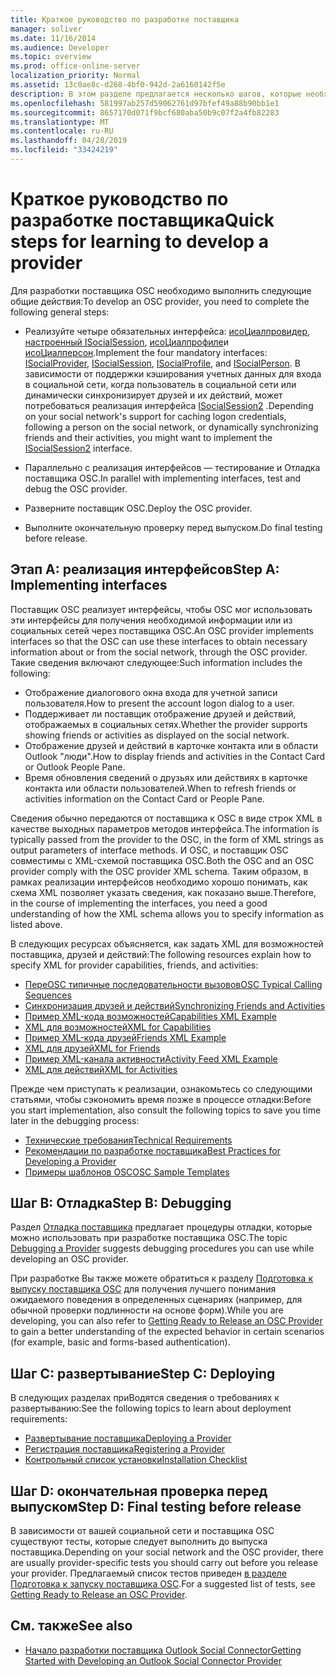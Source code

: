 ```yaml
---
title: Краткое руководство по разработке поставщика
manager: soliver
ms.date: 11/16/2014
ms.audience: Developer
ms.topic: overview
ms.prod: office-online-server
localization_priority: Normal
ms.assetid: 13c0ae8c-d268-4bf0-942d-2a6160142f5e
description: В этом разделе предлагается несколько шагов, которые необходимо изучить при разработке поставщика Outlook Social Connector (OSC).
ms.openlocfilehash: 581997ab257d59062761d97bfef49a88b90bb1e1
ms.sourcegitcommit: 8657170d071f9bcf680aba50b9c07f2a4fb82283
ms.translationtype: MT
ms.contentlocale: ru-RU
ms.lasthandoff: 04/28/2019
ms.locfileid: "33424219"
---
```

# <a name="quick-steps-for-learning-to-develop-a-provider"></a><span data-ttu-id="14e46-103">Краткое руководство по разработке поставщика</span><span class="sxs-lookup"><span data-stu-id="14e46-103">Quick steps for learning to develop a provider</span></span>

<span data-ttu-id="14e46-104">Для разработки поставщика OSC необходимо выполнить следующие общие действия:</span><span class="sxs-lookup"><span data-stu-id="14e46-104">To develop an OSC provider, you need to complete the following general steps:</span></span>
  
- <span data-ttu-id="14e46-105">Реализуйте четыре обязательных интерфейса: [исоЦиалпровидер](isocialprovideriunknown.md), [настроенный ISocialSession](isocialsessioniunknown.md), [исоЦиалпрофиле](isocialprofileisocialperson.md)и [исоЦиалперсон](isocialpersoniunknown.md).</span><span class="sxs-lookup"><span data-stu-id="14e46-105">Implement the four mandatory interfaces: [ISocialProvider](isocialprovideriunknown.md), [ISocialSession](isocialsessioniunknown.md), [ISocialProfile](isocialprofileisocialperson.md), and [ISocialPerson](isocialpersoniunknown.md).</span></span> <span data-ttu-id="14e46-106">В зависимости от поддержки кэширования учетных данных для входа в социальной сети, когда пользователь в социальной сети или динамически синхронизирует друзей и их действий, может потребоваться реализация интерфейса [ISocialSession2](isocialsession2iunknown.md) .</span><span class="sxs-lookup"><span data-stu-id="14e46-106">Depending on your social network's support for caching logon credentials, following a person on the social network, or dynamically synchronizing friends and their activities, you might want to implement the [ISocialSession2](isocialsession2iunknown.md) interface.</span></span> 
    
- <span data-ttu-id="14e46-107">Параллельно с реализация интерфейсов — тестирование и Отладка поставщика OSC.</span><span class="sxs-lookup"><span data-stu-id="14e46-107">In parallel with implementing interfaces, test and debug the OSC provider.</span></span> 

- <span data-ttu-id="14e46-108">Разверните поставщик OSC.</span><span class="sxs-lookup"><span data-stu-id="14e46-108">Deploy the OSC provider.</span></span>  

- <span data-ttu-id="14e46-109">Выполните окончательную проверку перед выпуском.</span><span class="sxs-lookup"><span data-stu-id="14e46-109">Do final testing before release.</span></span>
    
## <a name="step-a-implementing-interfaces"></a><span data-ttu-id="14e46-110">Этап A: реализация интерфейсов</span><span class="sxs-lookup"><span data-stu-id="14e46-110">Step A: Implementing interfaces</span></span>

<span data-ttu-id="14e46-111">Поставщик OSC реализует интерфейсы, чтобы OSC мог использовать эти интерфейсы для получения необходимой информации или из социальных сетей через поставщика OSC.</span><span class="sxs-lookup"><span data-stu-id="14e46-111">An OSC provider implements interfaces so that the OSC can use these interfaces to obtain necessary information about or from the social network, through the OSC provider.</span></span> <span data-ttu-id="14e46-112">Такие сведения включают следующее:</span><span class="sxs-lookup"><span data-stu-id="14e46-112">Such information includes the following:</span></span>
  
- <span data-ttu-id="14e46-113">Отображение диалогового окна входа для учетной записи пользователя.</span><span class="sxs-lookup"><span data-stu-id="14e46-113">How to present the account logon dialog to a user.</span></span>    
- <span data-ttu-id="14e46-114">Поддерживает ли поставщик отображение друзей и действий, отображаемых в социальных сетях.</span><span class="sxs-lookup"><span data-stu-id="14e46-114">Whether the provider supports showing friends or activities as displayed on the social network.</span></span>    
- <span data-ttu-id="14e46-115">Отображение друзей и действий в карточке контакта или в области Outlook "люди".</span><span class="sxs-lookup"><span data-stu-id="14e46-115">How to display friends and activities in the Contact Card or Outlook People Pane.</span></span>     
- <span data-ttu-id="14e46-116">Время обновления сведений о друзьях или действиях в карточке контакта или области пользователей.</span><span class="sxs-lookup"><span data-stu-id="14e46-116">When to refresh friends or activities information on the Contact Card or People Pane.</span></span>
    
<span data-ttu-id="14e46-117">Сведения обычно передаются от поставщика к OSC в виде строк XML в качестве выходных параметров методов интерфейса.</span><span class="sxs-lookup"><span data-stu-id="14e46-117">The information is typically passed from the provider to the OSC, in the form of XML strings as output parameters of interface methods.</span></span> <span data-ttu-id="14e46-118">И OSC, и поставщик OSC совместимы с XML-схемой поставщика OSC.</span><span class="sxs-lookup"><span data-stu-id="14e46-118">Both the OSC and an OSC provider comply with the OSC provider XML schema.</span></span> <span data-ttu-id="14e46-119">Таким образом, в рамках реализации интерфейсов необходимо хорошо понимать, как схема XML позволяет указать сведения, как показано выше.</span><span class="sxs-lookup"><span data-stu-id="14e46-119">Therefore, in the course of implementing the interfaces, you need a good understanding of how the XML schema allows you to specify information as listed above.</span></span> 

<span data-ttu-id="14e46-120">В следующих ресурсах объясняется, как задать XML для возможностей поставщика, друзей и действий:</span><span class="sxs-lookup"><span data-stu-id="14e46-120">The following resources explain how to specify XML for provider capabilities, friends, and activities:</span></span>
  
- [<span data-ttu-id="14e46-121">ПереOSC типичные последовательности вызовов</span><span class="sxs-lookup"><span data-stu-id="14e46-121">OSC Typical Calling Sequences</span></span>](osc-typical-calling-sequences.md)    
- [<span data-ttu-id="14e46-122">Синхронизация друзей и действий</span><span class="sxs-lookup"><span data-stu-id="14e46-122">Synchronizing Friends and Activities</span></span>](synchronizing-friends-and-activities.md)    
- [<span data-ttu-id="14e46-123">Пример XML-кода возможностей</span><span class="sxs-lookup"><span data-stu-id="14e46-123">Capabilities XML Example</span></span>](capabilities-xml-example.md)   
- [<span data-ttu-id="14e46-124">XML для возможностей</span><span class="sxs-lookup"><span data-stu-id="14e46-124">XML for Capabilities</span></span>](xml-for-capabilities.md)    
- [<span data-ttu-id="14e46-125">Пример XML-кода друзей</span><span class="sxs-lookup"><span data-stu-id="14e46-125">Friends XML Example</span></span>](friends-xml-example.md)    
- [<span data-ttu-id="14e46-126">XML для друзей</span><span class="sxs-lookup"><span data-stu-id="14e46-126">XML for Friends</span></span>](xml-for-friends.md)   
- [<span data-ttu-id="14e46-127">Пример XML-канала активности</span><span class="sxs-lookup"><span data-stu-id="14e46-127">Activity Feed XML Example</span></span>](activity-feed-xml-example.md)   
- [<span data-ttu-id="14e46-128">XML для действий</span><span class="sxs-lookup"><span data-stu-id="14e46-128">XML for Activities</span></span>](xml-for-activities.md)
    
<span data-ttu-id="14e46-129">Прежде чем приступать к реализации, ознакомьтесь со следующими статьями, чтобы сэкономить время позже в процессе отладки:</span><span class="sxs-lookup"><span data-stu-id="14e46-129">Before you start implementation, also consult the following topics to save you time later in the debugging process:</span></span>
  
- [<span data-ttu-id="14e46-130">Технические требования</span><span class="sxs-lookup"><span data-stu-id="14e46-130">Technical Requirements</span></span>](technical-requirements.md)    
- [<span data-ttu-id="14e46-131">Рекомендации по разработке поставщика</span><span class="sxs-lookup"><span data-stu-id="14e46-131">Best Practices for Developing a Provider</span></span>](best-practices-for-developing-a-provider.md)    
- [<span data-ttu-id="14e46-132">Примеры шаблонов OSC</span><span class="sxs-lookup"><span data-stu-id="14e46-132">OSC Sample Templates</span></span>](osc-sample-templates.md)
    
## <a name="step-b-debugging"></a><span data-ttu-id="14e46-133">Шаг B: Отладка</span><span class="sxs-lookup"><span data-stu-id="14e46-133">Step B: Debugging</span></span>

<span data-ttu-id="14e46-134">Раздел [Отладка поставщика](debugging-a-provider.md) предлагает процедуры отладки, которые можно использовать при разработке поставщика OSC.</span><span class="sxs-lookup"><span data-stu-id="14e46-134">The topic [Debugging a Provider](debugging-a-provider.md) suggests debugging procedures you can use while developing an OSC provider.</span></span> 
  
<span data-ttu-id="14e46-135">При разработке Вы также можете обратиться к разделу [Подготовка к выпуску поставщика OSC](getting-ready-to-release-an-osc-provider.md) для получения лучшего понимания ожидаемого поведения в определенных сценариях (например, для обычной проверки подлинности на основе форм).</span><span class="sxs-lookup"><span data-stu-id="14e46-135">While you are developing, you can also refer to [Getting Ready to Release an OSC Provider](getting-ready-to-release-an-osc-provider.md) to gain a better understanding of the expected behavior in certain scenarios (for example, basic and forms-based authentication).</span></span> 
  
## <a name="step-c-deploying"></a><span data-ttu-id="14e46-136">Шаг C: развертывание</span><span class="sxs-lookup"><span data-stu-id="14e46-136">Step C: Deploying</span></span>

<span data-ttu-id="14e46-137">В следующих разделах приВодятся сведения о требованиях к развертыванию:</span><span class="sxs-lookup"><span data-stu-id="14e46-137">See the following topics to learn about deployment requirements:</span></span>
  
- [<span data-ttu-id="14e46-138">Развертывание поставщика</span><span class="sxs-lookup"><span data-stu-id="14e46-138">Deploying a Provider</span></span>](deploying-a-provider.md)    
- [<span data-ttu-id="14e46-139">Регистрация поставщика</span><span class="sxs-lookup"><span data-stu-id="14e46-139">Registering a Provider</span></span>](registering-a-provider.md)   
- [<span data-ttu-id="14e46-140">Контрольный список установки</span><span class="sxs-lookup"><span data-stu-id="14e46-140">Installation Checklist</span></span>](installation-checklist.md)
    
## <a name="step-d-final-testing-before-release"></a><span data-ttu-id="14e46-141">Шаг D: окончательная проверка перед выпуском</span><span class="sxs-lookup"><span data-stu-id="14e46-141">Step D: Final testing before release</span></span>

<span data-ttu-id="14e46-142">В зависимости от вашей социальной сети и поставщика OSC существуют тесты, которые следует выполнить до выпуска поставщика.</span><span class="sxs-lookup"><span data-stu-id="14e46-142">Depending on your social network and the OSC provider, there are usually provider-specific tests you should carry out before you release your provider.</span></span> <span data-ttu-id="14e46-143">Предлагаемый список тестов приведен [в разделе Подготовка к запуску поставщика OSC](getting-ready-to-release-an-osc-provider.md).</span><span class="sxs-lookup"><span data-stu-id="14e46-143">For a suggested list of tests, see [Getting Ready to Release an OSC Provider](getting-ready-to-release-an-osc-provider.md).</span></span>
  
## <a name="see-also"></a><span data-ttu-id="14e46-144">См. также</span><span class="sxs-lookup"><span data-stu-id="14e46-144">See also</span></span>

- [<span data-ttu-id="14e46-145">Начало разработки поставщика Outlook Social Connector</span><span class="sxs-lookup"><span data-stu-id="14e46-145">Getting Started with Developing an Outlook Social Connector Provider</span></span>](getting-started-with-developing-an-outlook-social-connector-provider.md)

